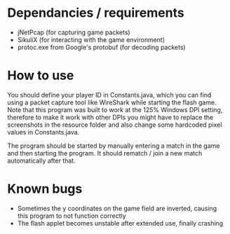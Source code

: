 # Dependancies / requirements
* jNetPcap (for capturing game packets)
* SikuliX (for interacting with the game environment)
* protoc.exe from Google's protobuf (for decoding packets)

# How to use
You should define your player ID in Constants.java, which you can find using a packet capture tool like WireShark while starting the flash game. Note that this program was built to work at the 125% Windows DPI setting, therefore to make it work with other DPIs you might have to replace the screenshots in the resource folder and also change some hardcoded pixel values in Constants.java.

The program should be started by manually entering a match in the game and then starting the program. It should rematch / join a new match automatically after that.

# Known bugs
* Sometimes the y coordinates on the game field are inverted, causing this program to not function correctly
* The flash applet becomes unstable after extended use, finally crashing
